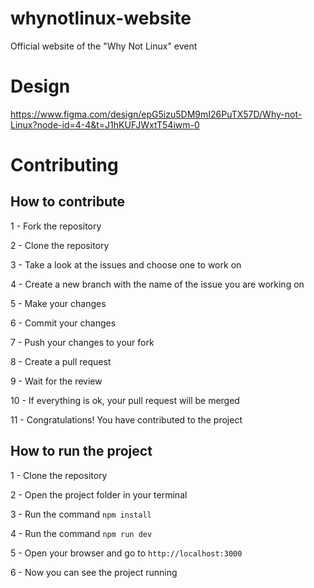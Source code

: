 # whynotlinux-website

Official website of the "Why Not Linux" event


# Design

 https://www.figma.com/design/epG5izu5DM9mI26PuTX57D/Why-not-Linux?node-id=4-4&t=J1hKUFJWxtT54iwm-0  


# Contributing

## How to contribute

1 - Fork the repository

2 - Clone the repository

3 - Take a look at the issues and choose one to work on

4 - Create a new branch with the name of the issue you are working on

5 - Make your changes

6 - Commit your changes

7 - Push your changes to your fork

8 - Create a pull request

9 - Wait for the review

10 - If everything is ok, your pull request will be merged

11 - Congratulations! You have contributed to the project

## How to run the project

1 - Clone the repository

2 - Open the project folder in your terminal

3 - Run the command `npm install`

4 - Run the command `npm run dev`

5 - Open your browser and go to `http://localhost:3000`

6 - Now you can see the project running


